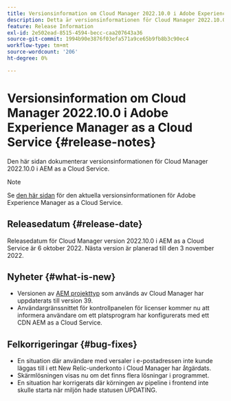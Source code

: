 ```yaml
---
title: Versionsinformation om Cloud Manager 2022.10.0 i Adobe Experience Manager as a Cloud Service
description: Detta är versionsinformationen för Cloud Manager 2022.10.0 i AEM as a Cloud Service.
feature: Release Information
exl-id: 2e502ead-8515-4594-becc-caa207643a36
source-git-commit: 1994b90e3876f03efa571a9ce65b9fb8b3c90ec4
workflow-type: tm+mt
source-wordcount: '206'
ht-degree: 0%

---
```


# Versionsinformation om Cloud Manager 2022.10.0 i Adobe Experience Manager as a Cloud Service {#release-notes}

Den här sidan dokumenterar versionsinformationen för Cloud Manager 2022.10.0 i AEM as a Cloud Service.

>[!NOTE]
>
>Se [den här sidan](/help/release-notes/release-notes-cloud/release-notes-current.md) för den aktuella versionsinformationen för Adobe Experience Manager as a Cloud Service.

## Releasedatum {#release-date}

Releasedatum för Cloud Manager version 2022.10.0 i AEM as a Cloud Service är 6 oktober 2022. Nästa version är planerad till den 3 november 2022.

## Nyheter {#what-is-new}

* Versionen av [AEM projekttyp](https://experienceleague.adobe.com/docs/experience-manager-core-components/using/developing/archetype/overview.html) som används av Cloud Manager har uppdaterats till version 39.
* Användargränssnittet för kontrollpanelen för licenser kommer nu att informera användare om ett platsprogram har konfigurerats med ett CDN AEM as a Cloud Service.

## Felkorrigeringar {#bug-fixes}

* En situation där användare med versaler i e-postadressen inte kunde läggas till i ett New Relic-underkonto i Cloud Manager har åtgärdats.
* Skärmlösningen visas nu om det finns flera lösningar i programmet.
* En situation har korrigerats där körningen av pipeline i frontend inte skulle starta när miljön hade statusen UPDATING.
